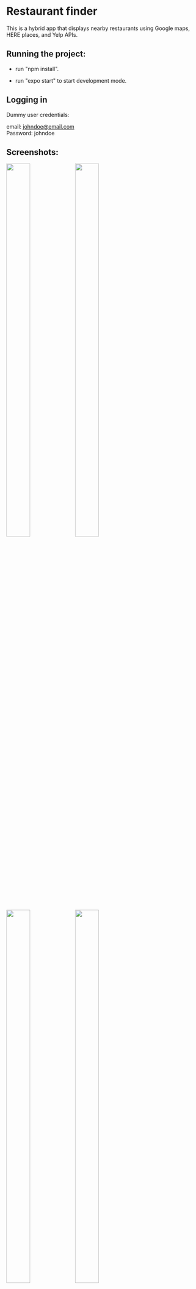 # Restaurant finder

This is a hybrid app that displays nearby restaurants using Google maps, HERE places, and Yelp APIs.


## Running the project:
- run "npm install".

- run "expo start" to start development mode.

## Logging in
Dummy user credentials:

email: johndoe@email.com <br />
Password: johndoe


## Screenshots:

<img src="https://user-images.githubusercontent.com/26127333/56693447-9492f800-6738-11e9-900f-421b7dca1087.PNG" width="35%" height="50%"/>
<img src="https://user-images.githubusercontent.com/26127333/56693453-9957ac00-6738-11e9-8813-23bd8b74b9f3.PNG" width="35%" height="50%"/>
<img src="https://user-images.githubusercontent.com/26127333/56693459-9eb4f680-6738-11e9-8b15-f2fc64a08346.PNG" width="35%" height="50%"/>
<img src="https://user-images.githubusercontent.com/26127333/53291519-6ab76680-37c5-11e9-9683-4bb4cc20b42f.PNG" width="35%" height="50%"/>
